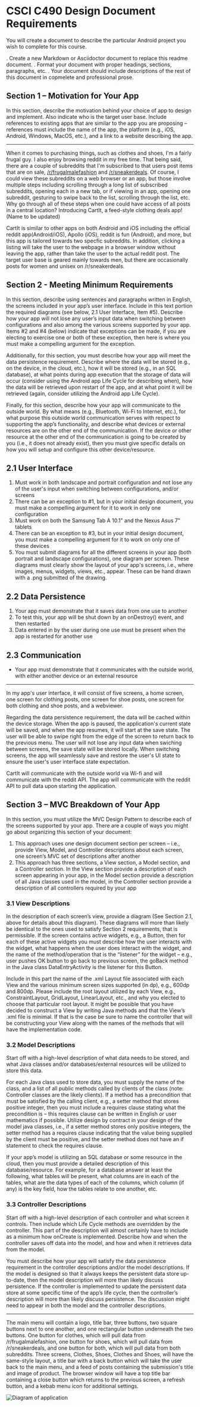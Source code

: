 # CSCI C490 Design Document Requirements

You will create a document to describe the particular Android project you wish to complete for this course.

. Create a new Markdown or Asciidoctor document to replace this readme document.
. Format your document with proper headings, sections, paragraphs, etc.
. Your document should include descriptions of the rest of this document in copmelete and professional prose.

## Section 1 – Motivation for Your App

In this section, describe the motivation behind your choice of app to design and implement. Also indicate who is the target user base. Include references to existing apps that are similar to the app you are proposing – references must include the name of the app, the platform (e.g., iOS, Android, Windows, MacOS, etc.), and a link to a website describing the app.

***

When it comes to purchasing things, such as clothes and shoes, I'm a fairly frugal guy. I also enjoy browsing reddit in my free time. That being said, there are a couple of subreddits that I'm subscribed to that users post items that are on sale, [/r/frugalmalefashion](https://www.reddit.com/r/frugalmalefashion/) and [/r/sneakerdeals](https://www.reddit.com/r/SneakerDeals/). Of course, I could view these subreddits on a web browser or an app, but those involve multiple steps including scrolling through a long list of subscribed subreddits, opening each in a new tab, or if viewing in an app, opening one subreddit, gesturing to swipe back to the list, scrolling through the list, etc. Why go through all of these steps when one could have access of all posts in a central location? Introducing CartIt, a feed-style clothing deals app! (Name to be updated)

CartIt is similar to other apps on both Android and iOS including the official reddit app(Android/iOS), Apollo (iOS), reddit is fun (Android), and more, but this app is tailored towards two specfic subreddits. In addition, clicking a listing will take the user to the webpage in a browser window without leaving the app, rather than take the user to the actual reddit post. The target user base is geared mainly towards men, but there are occasionally posts for women and unisex on /r/sneakerdeals.

## Section 2 - Meeting Minimum Requirements

In this section, describe using sentences and paragraphs written in English, the screens included in your app’s user interface. Include in this text portion the required diagrams (see below, 2.1 User Interface, Item #5). Describe how your app will not lose any user’s input data when switching between configurations and also among the various screens supported by your app. Items #2 and #4 (below) indicate that exceptions can be made, if you are electing to exercise one or both of these exception, then here is where you must make a compelling argument for the exception.

Additionally, for this section, you must describe how your app will meet the data persistence requirement. Describe where the data will be stored (e.g., on the device, in the cloud, etc.), how it will be stored (e.g., in an SQL database), at what points during app execution that the storage of data will occur (consider using the Android app Life Cycle for describing when), how the data will be retrieved upon restart of the app, and at what point it will be retrieved (again, consider utilizing the Android app Life Cycle).

Finally, for this section, describe how your app will communicate to the outside world. By what means (e.g., Bluetooth, Wi-Fi to Internet, etc.), for what purpose this outside world communication serves with respect to supporting the app’s functionality, and describe what devices or external resources are on the other end of the communication. If the device or other resource at the other end of the communication is going to be created by you (i.e., it does not already exist), then you must give specific details on how you will setup and configure this other device/resource.

## 2.1 User Interface

1. Must work in both landscape and portrait configuration and not lose any of the user's input when switching between configurations, and/or screens
2. There can be an exception to #1, but in your initial design document, you must make a compelling argument for it to work in only one configuration
3. Must work on both the Samsung Tab A 10.1" and the Nexus Asus 7" tablets
4. There can be an exception to #3, but in your initial design document, you must make a compelling argument for it
to work on only one of these devices
5. You must submit diagrams for all the different screens in your app (both portrait and landscape configurations),
one diagram per screen. These diagrams must clearly show the layout of your app's screens, i.e., where images, menus, widgets, views, etc., appear. These can be hand drawn with a .png submitted of the drawing.

## 2.2 Data Persistence

1. Your app must demonstrate that it saves data from one use to another
2. To test this, your app will be shut down by an onDestroy() event, and then restarted
3. Data entered in by the user during one use must be present when the app is restarted for another use

## 2.3 Communication

* Your app must demonstrate that it communicates with the outside world, with either another device or an external resource

***

In my app's user interface, it will consist of five screens, a home screen, one screen for clothing posts, one screen for shoe posts, one screen for both clothing and shoe posts, and a webviewer.

Regarding the data persistence requirement, the data will be cached within the device storage. When the app is paused, the application's current state will be saved, and when the app resumes, it will start at the save state. The user will be able to swipe right from the edge of the screen to return back to the previous menu. The user will not lose any input data when swiching between screens, the save state will be stored locally. When switching screens, the app will seamlessly save and restore the user's UI state to ensure the user's user interface state expectation. 

CartIt will communicate with the outside world via Wi-fi and will communicate with the reddit API. The app will communicate with the reddit API to pull data upon starting the application. 

## Section 3 – MVC Breakdown of Your App

In this section, you must utilize the MVC Design Pattern to describe each of the screens supported by your app.
There are a couple of ways you might go about organizing this section of your document:

1. This approach uses one design document section per screen – i.e., provide View, Model, and Controller descriptions about each screen, one screen’s MVC set of descriptions after another
2. This approach has three sections, a View section, a Model section, and a Controller section. In the View section provide a description of each screen appearing in your app, in the Model section provide a description of all Java classes used in the model, in the Controller section provide a description of all controllers required by your app

### 3.1 View Descriptions

In the description of each screen’s view, provide a diagram (See Section 2.1, above for details about this diagram). These diagrams will more than likely be identical to the ones used to satisfy Section 2 requirements, that is permissible. If the screen contains active widgets, e.g., a Button, then for each of these active widgets you must describe how the user interacts with the widget, what happens when the user does interact with the widget, and the name of the method/operation that is the “listener” for the widget – e.g., user pushes OK button to go back to previous screen, the goBack method in the Java class DataEntryActivity is the listener for this Button.

Include in this part the name of the .xml Layout file associated with each View and the various minimum screen sizes supported (in dp), e.g., 600dp and 800dp. Please include the root layout utilized by each View, e.g., ConstraintLayout, GridLayout, LinearLayout, etc., and why you elected to choose that particular root layout. It might be possible that you have decided to construct a View by writing Java methods and that the View’s .xml file is minimal. If that is the case be sure to name the controller that will be constructing your View along with the names of the methods that will have the implementation code.

### 3.2 Model Descriptions

Start off with a high-level description of what data needs to be stored, and what Java classes and/or databases/external resources will be utilized to store this data.

For each Java class used to store data, you must supply the name of the class, and a list of all public methods called by clients of the class (note: Controller classes are the likely clients). If a method has a precondition that must be satisfied by the calling client, e.g., a setter method that stores positive integer, then you must include a requires clause stating what the precondition is – this requires clause can be written in English or user mathematics if possible. Utilize design by contract in your design of the model java classes, i.e., if a setter method stores only positive integers, the setter method has a requires clause indicating that the value being supplied by the client must be positive, and the setter method does not have an if statement to check the requires clause.

If your app’s model is utilizing an SQL database or some resource in the cloud, then you must provide a detailed description of this database/resource. For example, for a database answer at least the following, what tables will be present, what columns are in each of the tables, what are the data types of each of the columns, which column (if any) is the key field, how the tables relate to one another, etc.

### 3.3 Controller Descriptions

Start off with a high-level description of each controller and what screen it controls. Then include which Life Cycle methods are overridden by the controller. This part of the description will almost certainly have to include as a minimum how onCreate is implemented. Describe how and when the controller saves off data into the model, and how and when it retrieves data from the model.

You must describe how your app will satisfy the data persistence requirement in the controller descriptions and/or the model descriptions. If the model is designed so that it always keeps the persistent data store up-to-date, then the model description will more than likely discuss persistence. If the controller is implemented to update the persistent data store at some specific time of the app’s life cycle, then the controller’s description will more than likely discuss persistence. The discussion might need to appear in both the model and the controller descriptions.

***

The main menu will contain a logo, title bar, three buttons, two square buttons next to one another, and one rectangular button underneath the two buttons. One button for clothes, which will pull data from /r/frugalmalefashion, one button for shoes, which will pull data from /r/sneakerdeals, and one button for both, which will pull data from both subreddits. Three screens, Clothes, Shoes, Clothes and Shoes, will have the same-style layout, a title bar with a back button which will take the user back to the main menu, and a feed of posts containing the submission's title and image of product. The browser window will have a top title bar containing a close button which returns to the previous screen, a refresh button, and a kebab menu icon for additional settings.

![Diagram of application](https://github.com/IUS-CS/c490-project-mnbacala/blob/master/images/cartitGraph.png)